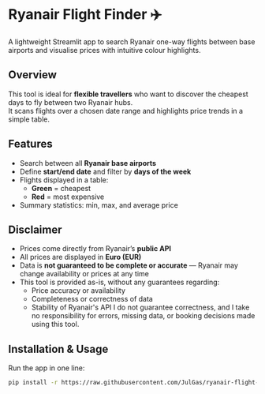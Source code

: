 # Ryanair Flight Finder ✈️

A lightweight Streamlit app to search Ryanair one-way flights between base airports and visualise prices with intuitive colour highlights.

## Overview

This tool is ideal for **flexible travellers** who want to discover the cheapest days to fly between two Ryanair hubs.  
It scans flights over a chosen date range and highlights price trends in a simple table.

## Features

- Search between all **Ryanair base airports**
- Define **start/end date** and filter by **days of the week**
- Flights displayed in a table:
  - **Green** = cheapest
  - **Red** = most expensive
- Summary statistics: min, max, and average price

## Disclaimer

- Prices come directly from Ryanair’s **public API**
- All prices are displayed in **Euro (EUR)**
- Data is **not guaranteed to be complete or accurate** — Ryanair may change availability or prices at any time
- This tool is provided as-is, without any guarantees regarding:
  - Price accuracy or availability
  - Completeness or correctness of data
  - Stability of Ryanair's API
I do not guarantee correctness, and I take no responsibility for errors, missing data, or booking decisions made using this tool.

## Installation & Usage

Run the app in one line:

```bash
pip install -r https://raw.githubusercontent.com/JulGas/ryanair-flight-finder/main/requirements.txt && streamlit run https://raw.githubusercontent.com/JulGas/ryanair-flight-finder/main/ryan.py
